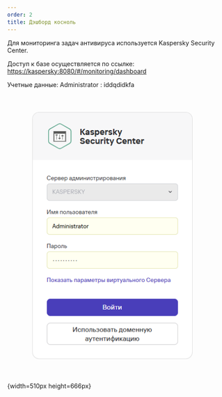 ```yaml
---
order: 2
title: Дэшборд косноль
---
```


Для мониторинга задач антивируса используется Kaspersky Security Center.

Доступ к базе осуществляется по ссылке: [  https://kaspersky:8080/#/monitoring/dashboard](https://kaspersky:8080/#/monitoring/dashboard)

Учетные данные: Administrator : iddqdidkfa

 

![](./deshbord-kosnol.png){width=510px height=666px}

 